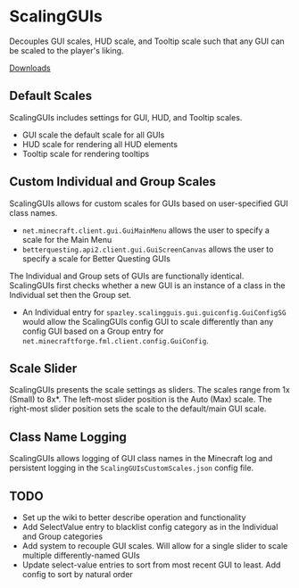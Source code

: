 # ScalingGUIs
Decouples GUI scales, HUD scale, and Tooltip scale such that any GUI can be scaled to the player's liking.

[Downloads](https://github.com/Spazley/ScalingGUIs/releases)

## Default Scales
ScalingGUIs includes settings for GUI, HUD, and Tooltip scales. 
* GUI scale the default scale for all GUIs
* HUD scale for rendering all HUD elements
* Tooltip scale for rendering tooltips

## Custom Individual and Group Scales
ScalingGUIs allows for custom scales for GUIs based on user-specified GUI class names.
* `net.minecraft.client.gui.GuiMainMenu` allows the user to specify a scale for the Main Menu
* `betterquesting.api2.client.gui.GuiScreenCanvas` allows the user to specify a scale for Better Questing GUIs

The Individual and Group sets of GUIs are functionally identical. ScalingGUIs first checks whether a new GUI is an instance of a class in the Individual set then the Group set. 
* An Individual entry for `spazley.scalingguis.gui.guiconfig.GuiConfigSG` would allow the ScalingGUIs config GUI to scale differently than any config GUI based on a Group entry for `net.minecraftforge.fml.client.config.GuiConfig`. 

## Scale Slider
ScalingGUIs presents the scale settings as sliders. The scales range from 1x (Small) to 8x*. The left-most slider position is the Auto (Max) scale. The right-most slider position sets the scale to the default/main GUI scale.

## Class Name Logging
ScalingGUIs allows logging of GUI class names in the Minecraft log and persistent logging in the `ScalingGUIsCustomScales.json` config file.

## TODO
* Set up the wiki to better describe operation and functionality
* Add SelectValue entry to blacklist config category as in the Individual and Group categories
* Add system to recouple GUI scales.  Will allow for a single slider to scale multiple differently-named GUIs
* Update select-value entries to sort from most recent GUI to least. Add config to sort by natural order
